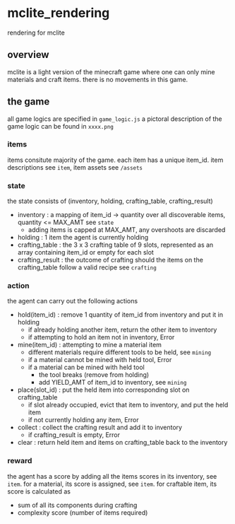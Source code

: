 # mclite_rendering
rendering for mclite

## overview
mclite is a light version of the minecraft game where one can only mine materials and craft items.
there is no movements in this game.

## the game

all game logics are specified in `game_logic.js`
a pictoral description of the game logic can be found in `xxxx.png`

### items
items consitute majority of the game. each item has a unique item\_id. item descriptions see `item`, item assets see `/assets`

### state
the state consists of (inventory, holding, crafting\_table, crafting\_result)
- inventory : a mapping of item\_id -> quantity over all discoverable items, quantity <= MAX_AMT see `state`
    - adding items is capped at MAX_AMT, any overshoots are discarded
- holding : 1 item the agent is currently holding
- crafting\_table : the 3 x 3 crafting table of 9 slots, represented as an array containing item\_id or empty for each slot
- crafting\_result : the outcome of crafting should the items on the crafting\_table follow a valid recipe see `crafting`

### action
the agent can carry out the following actions
- hold(item\_id) : remove 1 quantity of item\_id from inventory and put it in holding
    - if already holding another item, return the other item to inventory
    - if attempting to hold an item not in inventory, Error
- mine(item\_id) : attempting to mine a material item
    - different materials require different tools to be held, see `mining`
    - if a material cannot be mined with held tool, Error
    - if a material can be mined with held tool
        - the tool breaks (remove from holding)
        - add YIELD\_AMT of item\_id to inventory, see `mining`
- place(slot\_id) : put the held item into corresponding slot on crafting\_table
    - if slot already occupied, evict that item to inventory, and put the held item
    - if not currently holding any item, Error
- collect : collect the crafting result and add it to inventory
    - if crafting\_result is empty, Error
- clear : return held item and items on crafting\_table back to the inventory

### reward
the agent has a score by adding all the items scores in its inventory, see `item`.
for a material, its score is assigned, see `item`.
for craftable item, its score is calculated as
- sum of all its components during crafting
- complexity score (number of items required)
